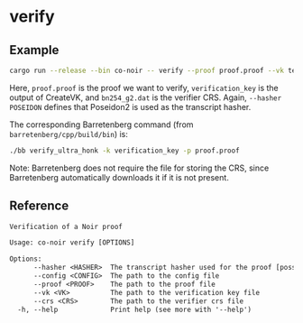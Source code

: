 # verify

## Example

```bash
cargo run --release --bin co-noir -- verify --proof proof.proof --vk test_vectors/poseidon/verification_key --hasher POSEIDON --crs test_vectors/bn254_g2.dat
```

Here, `proof.proof` is the proof we want to verify, `verification_key` is the output of CreateVK, and `bn254_g2.dat` is the verifier CRS. Again, `--hasher POSEIDON` defines that Poseidon2 is used as the transcript hasher.

The corresponding Barretenberg command (from `barretenberg/cpp/build/bin`) is:

```bash
./bb verify_ultra_honk -k verification_key -p proof.proof
```

Note: Barretenberg does not require the file for storing the CRS, since Barretenberg automatically downloads it if it is not present.

## Reference

```txt
Verification of a Noir proof

Usage: co-noir verify [OPTIONS]

Options:
      --hasher <HASHER>  The transcript hasher used for the proof [possible values: POSEIDON, KECCAK]
      --config <CONFIG>  The path to the config file
      --proof <PROOF>    The path to the proof file
      --vk <VK>          The path to the verification key file
      --crs <CRS>        The path to the verifier crs file
  -h, --help             Print help (see more with '--help')
```
